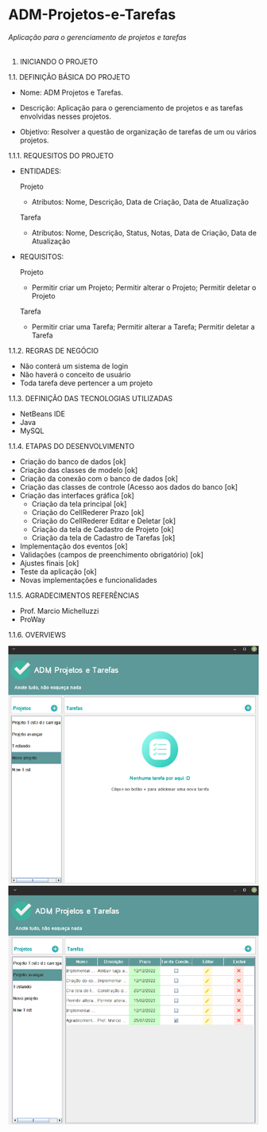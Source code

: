 # ADM-Projetos-e-Tarefas

###### Aplicação para o gerenciamento de projetos e tarefas
##
1. INICIANDO O PROJETO

1.1. DEFINIÇÃO BÁSICA DO PROJETO

- Nome: ADM Projetos e Tarefas.

- Descrição: Aplicação para o gerenciamento de projetos e as tarefas envolvidas nesses projetos.

- Objetivo: Resolver a questão de organização de tarefas de um ou vários projetos.

1.1.1. REQUESITOS DO PROJETO

- ENTIDADES:

  Projeto
  - Atributos: Nome, Descrição, Data de Criação, Data de Atualização

  Tarefa
  - Atributos: Nome, Descrição, Status, Notas, Data de Criação, Data de Atualização

- REQUISITOS:

  Projeto
  - Permitir criar um Projeto; Permitir alterar o Projeto; Permitir deletar o Projeto

  Tarefa
  - Permitir criar uma Tarefa; Permitir alterar a Tarefa; Permitir deletar a Tarefa

1.1.2. REGRAS DE NEGÓCIO

 - Não conterá um sistema de login
 - Não haverá o conceito de usuário
 - Toda tarefa deve pertencer a um projeto 

1.1.3. DEFINIÇÃO DAS TECNOLOGIAS UTILIZADAS

 - NetBeans IDE
 - Java
 - MySQL

1.1.4. ETAPAS DO DESENVOLVIMENTO

- Criação do banco de dados [ok]
 - Criação das classes de modelo [ok]
 - Criação da conexão com o banco de dados [ok]
 - Criação das classes de controle (Acesso aos dados do banco [ok]
 - Criação das interfaces gráfica [ok]
   - Criação da tela principal [ok]
   - Criação do CellRederer Prazo [ok]
   - Criação do CellRederer Editar e Deletar [ok]
   - Criação da tela de Cadastro de Projeto [ok]
   - Criação da tela de Cadastro de Tarefas [ok]
 - Implementação dos eventos [ok]
  - Validações (campos de preenchimento obrigatório) [ok]
 - Ajustes finais [ok]
 - Teste da aplicação [ok]
 - Novas implementações e funcionalidades
 
 1.1.5. AGRADECIMENTOS REFERÊNCIAS
 
 - Prof. Marcio Michelluzzi 
 - ProWay
 
 1.1.6. OVERVIEWS
 
 ![](src/main/resources/OVERVIEW1.png)
 ![](src/main/resources/OVERVIEW2.png)

